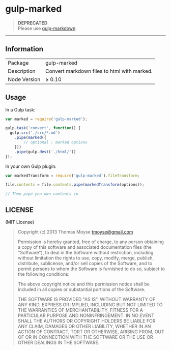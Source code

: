 gulp-marked
===========

  > **DEPRECATED**  
  > Please use [gulp-markdown](https://www.npmjs.com/package/gulp-markdown).

---

## Information

<table>
<tr>
<td>Package</td><td>gulp-marked</td>
</tr>
<tr>
<td>Description</td>
<td>Convert markdown files to html with marked.</td>
</tr>
<tr>
<td>Node Version</td>
<td>≥ 0.10</td>
</tr>
</table>

## Usage

In a Gulp task:

```javascript
var marked = require('gulp-marked');

gulp.task('convert', function() {
  gulp.src('./src/*.md')
    .pipe(marked({
    	// optional : marked options
    }))
    .pipe(gulp.dest('./html/'))
});
```

In your own Gulp plugin:
```js
var markedTransform = require('gulp-marked').fileTransform;

file.contents = file.contents.pipe(markedTransform(options));

// Then pipe you own contents in


```

## LICENSE

(MIT License)

> Copyright (c) 2013 Thomas Moyse <tmoyse@gmail.com>
>
> Permission is hereby granted, free of charge, to any person obtaining
> a copy of this software and associated documentation files (the
> "Software"), to deal in the Software without restriction, including
> without limitation the rights to use, copy, modify, merge, publish,
> distribute, sublicense, and/or sell copies of the Software, and to
> permit persons to whom the Software is furnished to do so, subject to
> the following conditions:
>
> The above copyright notice and this permission notice shall be
> included in all copies or substantial portions of the Software.
>
> THE SOFTWARE IS PROVIDED "AS IS", WITHOUT WARRANTY OF ANY KIND,
> EXPRESS OR IMPLIED, INCLUDING BUT NOT LIMITED TO THE WARRANTIES OF
> MERCHANTABILITY, FITNESS FOR A PARTICULAR PURPOSE AND
> NONINFRINGEMENT. IN NO EVENT SHALL THE AUTHORS OR COPYRIGHT HOLDERS BE
> LIABLE FOR ANY CLAIM, DAMAGES OR OTHER LIABILITY, WHETHER IN AN ACTION
> OF CONTRACT, TORT OR OTHERWISE, ARISING FROM, OUT OF OR IN CONNECTION
> WITH THE SOFTWARE OR THE USE OR OTHER DEALINGS IN THE SOFTWARE.
